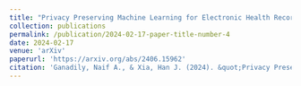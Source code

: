 ```yaml
---
title: "Privacy Preserving Machine Learning for Electronic Health Records using Federated Learning and Differential Privacy"
collection: publications
permalink: /publication/2024-02-17-paper-title-number-4
date: 2024-02-17
venue: 'arXiv'
paperurl: 'https://arxiv.org/abs/2406.15962'
citation: 'Ganadily, Naif A., & Xia, Han J. (2024). &quot;Privacy Preserving Machine Learning for Electronic Health Records using Federated Learning and Differential Privacy.&quot; <i>arXiv</i>.'
---
```

